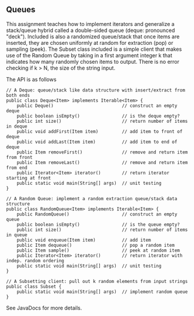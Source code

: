 Queues
------------------------

This assignment teaches how to implement iterators and generalize a stack/queue
hybrid called a double-sided queue (deque: pronounced "deck"). Included is also
a randomized queue/stack that once items are inserted, they are chosen
uniformly at random for extraction (pop) or sampling (peek). The Subset class
included is a simple client that makes use of the Random Queue by taking in
a first argument integer k that indicates how many randomly chosen items to
output. There is no error checking if k > N, the size of the string input.

The API is as follows

```
// A Deque: queue/stack like data structure with insert/extract from both ends
public class Deque<Item> implements Iterable<Item> {
    public Deque()                          // construct an empty deque
    public boolean isEmpty()                // is the deque empty?
    public int size()                       // return number of items in deque
    public void addFirst(Item item)         // add item to front of deque
    public void addLast(Item item)          // add item to end of deque
    public Item removeFirst()               // remove and return item from front
    public Item removeLast()                // remove and return item from end
    public Iterator<Item> iterator()        // return iterator starting at front
    public static void main(String[] args)  // unit testing
}

// A Random Queue: implement a random extraction queue/stack data structure
public class RandomQueue<Item> implements Iterable<Item> {
    public RandomQueue()                    // construct an empty queue
    public boolean isEmpty()                // is the queue empty?
    public int size()                       // return number of items in queue
    public void enqueue(Item item)          // add item
    public Item dequeue()                   // pop a random item
    public Item sample()                    // peek at random item
    public Iterator<Item> iterator()        // return iterator with indep. random ordering
    public static void main(String[] args)  // unit testing
}

// A Subsetting client: pull out k random elements from input strings
public class Subset {
    public static void main(String[] args)  // implement random queue
}
```

See JavaDocs for more details.

